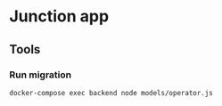# Junction app

## Tools
### Run migration

    docker-compose exec backend node models/operator.js
